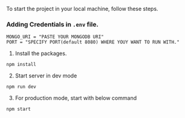 To start the project in your local machine, follow these steps.

### Adding Credentials in `.env` file.

```
MONGO_URI = "PASTE YOUR MONGODB URI"
PORT = "SPECIFY PORT(default 8080) WHERE YOUY WANT TO RUN WITH."

```

1. Install the packages.

```
npm install
```

2. Start server in dev mode

```
npm run dev
```

3. For production mode, start with below command

```
npm start
```
